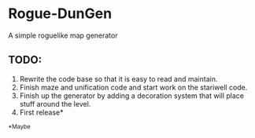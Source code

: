 # Rogue-DunGen
A simple roguelike map generator
  
TODO:
----
1. Rewrite the code base so that it is easy to read and maintain. 
2. Finish maze and unification code and start work on the stariwell code.
3. Finish up the generator by adding a decoration system that will place stuff around the level.
4. First release*  
  
  
  
  
<sub>*Maybe</sub>
